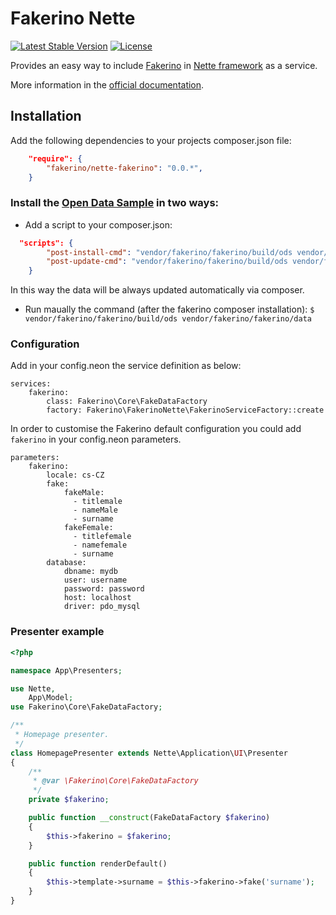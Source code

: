 # Fakerino Nette

[![Latest Stable Version](https://poser.pugx.org/fakerino/nette-fakerino/v/stable.svg)](https://packagist.org/packages/fakerino/nette-fakerino)
[![License](https://poser.pugx.org/fakerino/nette-fakerino/license.svg)](https://packagist.org/packages/fakerino/nette-fakerino)

Provides an easy way to include [Fakerino](https://github.com/Fakerino/Fakerino) in [Nette framework](http://nette.org/en/) as a service.

More information in the [official documentation](http://www.fakerino.io).

## Installation

Add the following dependencies to your projects composer.json file:

```JSON
    "require": {
        "fakerino/nette-fakerino": "0.0.*",
    }
```

### Install the [Open Data Sample](https://github.com/niklongstone/open-data-sample) in two ways:

 - Add a script to your composer.json:
```JSON
  "scripts": {
        "post-install-cmd": "vendor/fakerino/fakerino/build/ods vendor/fakerino/fakerino/data",
        "post-update-cmd": "vendor/fakerino/fakerino/build/ods vendor/fakerino/fakerino/data"
    }
```
 In this way the data will be always updated automatically via composer.

 - Run maually the command (after the fakerino composer installation):
`$ vendor/fakerino/fakerino/build/ods vendor/fakerino/fakerino/data`


### Configuration

Add in your config.neon the service definition as below:
```
services:
	fakerino:
	    class: Fakerino\Core\FakeDataFactory
	    factory: Fakerino\FakerinoNette\FakerinoServiceFactory::create
```

In order to customise the Fakerino default configuration you could add `fakerino` in your config.neon parameters.
```
parameters:
    fakerino:
        locale: cs-CZ
        fake:
            fakeMale:
              - titlemale
              - nameMale
              - surname
            fakeFemale:
              - titlefemale
              - namefemale
              - surname
        database:
            dbname: mydb
            user: username
            password: password
            host: localhost
            driver: pdo_mysql
```

### Presenter example

```PHP
<?php

namespace App\Presenters;

use Nette,
	App\Model;
use Fakerino\Core\FakeDataFactory;

/**
 * Homepage presenter.
 */
class HomepagePresenter extends Nette\Application\UI\Presenter
{
    /**
     * @var \Fakerino\Core\FakeDataFactory
     */
    private $fakerino;

    public function __construct(FakeDataFactory $fakerino)
    {
        $this->fakerino = $fakerino;
    }

	public function renderDefault()
	{
		$this->template->surname = $this->fakerino->fake('surname');
	}
}
```
